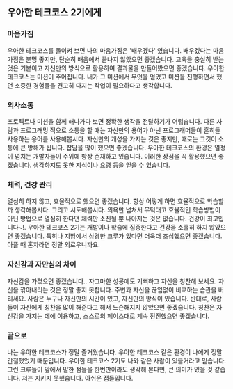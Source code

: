 ## 우아한 테크코스 2기에게

### 마음가짐
우아한 테크코스를 돌이켜 보면 나의 마음가짐은 '배우겠다' 였습니다. 배우겠다는 마음가짐은 분명 좋지만, 단순히 배움에서 끝나지 않았으면 좋겠습니다. 
교육을 충실히 받는 것은 기본이고 자신만의 방식으로 활용하여 결과물을 만들어봤으면 좋겠습니다. 우아한 테크코스는 미션이 주어집니다. 내가 그 미션에서 무엇을 얻었고 미션을 진행하면서 했던 소중한 경험들을 견고히 다지는 작업이 필요하다고 생각합니다. 

### 의사소통
프로젝트나 미션을 함께 해나가다 보면 정확한 생각을 전달하기가 어렵습니다. 다른 사람과 프로그래밍 적으로 소통을 할 때는 자신만의 용어가 아닌 프로그래머들이 흔히들 사용하는 용어를 사용해봅시다. 자신만의 개성을 가지는 것은 좋지만, 때로는 그것이 소통에 큰 방해가 됩니다. 잡담을 많이 했으면 좋겠습니다. 우아한 테크코스의 환경은 열정이 넘치는 개발자들이 주위에 항상 존재하고 있습니다. 이러한 장점을 꼭 활용했으면 좋겠습니다. 생각하지도 못한 지식이나 요령 등을 얻을 수 있습니다. 

### 체력, 건강 관리
열심히 하지 않고, 효율적으로 했으면 좋겠습니다. 항상 어떻게 하면 효율적으로 학습할까 생각해봅시다. 그리고 시도해봅시다. 의욕만 넘쳐서 무턱대고 효율적인 학습방법이 아닌 방법으로 열심히 한다면 체력만 소진될 뿐 나아지는 것은 없습니다. 건강이 최고입니다~!. 우아한 테크코스 2기는 개발이나 학습에 집중한다고 건강을 소홀히 하지 않았으면 좋겠습니다. 특히나 지방에서 상경한 크루가 있다면 더욱더 조심했으면 좋겠습니다. 아플 때 혼자라면 정말 외로우니까요.

### 자신감과 자만심의 차이
자신감을 가졌으면 좋겠습니다.. 자그마한 성공에도 기뻐하고 자신을 칭찬해 보세요. 자신을 깎아내리는 것은 정말 좋지 못합니다. 주변과 자신을 끊임없이 비교하는 습관을 버리세요. 사람은 누구나 자신만의 시간이 있고, 자신만의 방식이 있습니다. 반대로, 사람들이 자신에게 칭찬을 많이 해준다고 해서 느슨해지지 않았으면 좋겠습니다. 칭찬은 자신감을 가지는 데에 이용하고, 스스로의 페이스대로 계속 전진했으면 좋겠습니다.

### 끝으로 
나는 우아한 테크코스가 정말 즐거웠습니다. 우아한 테크코스 같은 환경이 나에게 정말 간절했었기 때문입니다. 우아한 테크코스 2기도 나와 같은 사람이 있을거라고 믿습니다. 그런 크루들이 앞에서 말한 점들을 한번만이라도 생각해 본다면, 큰 의미가 있을 것 같습니다. 저는 지키지 못했습니다. 아쉬운 점들입니다. 